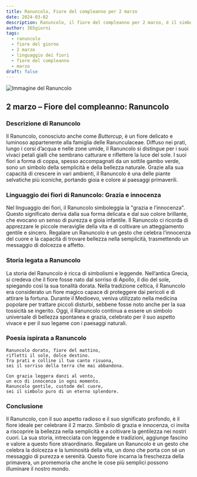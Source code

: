 ```yaml
---
title: Ranuncolo, Fiore del compleanno per 2 marzo
date: 2024-03-02
description: Ranuncolo, il fiore del compleanno per 2 marzo, è il simbolo di Grazia e innocenza. Scopri il suo significato unico, le storie affascinanti e la poesia che celebra la sua bellezza.
author: 365giorni
tags:
  - ranuncolo
  - fiore del giorno
  - 2 marzo
  - linguaggio dei fiori
  - fiore del compleanno
  - marzo
draft: false
---
```


![Immagine del Ranuncolo](https://cdn.pixabay.com/photo/2015/05/04/20/26/buttercup-752927_1280.jpg)

## 2 marzo – Fiore del compleanno: Ranuncolo

### Descrizione di Ranuncolo

Il Ranuncolo, conosciuto anche come _Buttercup_, è un fiore delicato e luminoso appartenente alla famiglia delle Ranunculaceae. Diffuso nei prati, lungo i corsi d’acqua e nelle zone umide, il Ranuncolo si distingue per i suoi vivaci petali gialli che sembrano catturare e riflettere la luce del sole. I suoi fiori a forma di coppa, spesso accompagnati da un sottile gambo verde, sono un simbolo della semplicità e della bellezza naturale. Grazie alla sua capacità di crescere in vari ambienti, il Ranuncolo è una delle piante selvatiche più iconiche, portando gioia e colore ai paesaggi primaverili.

### Linguaggio dei fiori di Ranuncolo: Grazia e innocenza

Nel linguaggio dei fiori, il Ranuncolo simboleggia la "grazia e l’innocenza". Questo significato deriva dalla sua forma delicata e dal suo colore brillante, che evocano un senso di purezza e gioia infantile. Il Ranuncolo ci ricorda di apprezzare le piccole meraviglie della vita e di coltivare un atteggiamento gentile e sincero. Regalare un Ranuncolo è un gesto che celebra l’innocenza del cuore e la capacità di trovare bellezza nella semplicità, trasmettendo un messaggio di dolcezza e affetto.

### Storia legata a Ranuncolo

La storia del Ranuncolo è ricca di simbolismi e leggende. Nell’antica Grecia, si credeva che il fiore fosse nato dal sorriso di Apollo, il dio del sole, spiegando così la sua tonalità dorata. Nella tradizione celtica, il Ranuncolo era considerato un fiore magico capace di proteggere dai pericoli e di attirare la fortuna. Durante il Medioevo, veniva utilizzato nella medicina popolare per trattare piccoli disturbi, sebbene fosse noto anche per la sua tossicità se ingerito. Oggi, il Ranuncolo continua a essere un simbolo universale di bellezza spontanea e grazia, celebrato per il suo aspetto vivace e per il suo legame con i paesaggi naturali.

### Poesia ispirata a Ranuncolo

```
Ranuncolo dorato, fiore del mattino,  
rifletti il sole, dolce destino.  
Tra prati e colline il tuo canto risuona,  
sei il sorriso della terra che mai abbandona.  

Con grazia leggera danzi al vento,  
un eco di innocenza in ogni momento.  
Ranuncolo gentile, custode del cuore,  
sei il simbolo puro di un eterno splendore.  
```

### Conclusione

Il Ranuncolo, con il suo aspetto radioso e il suo significato profondo, è il fiore ideale per celebrare il 2 marzo. Simbolo di grazia e innocenza, ci invita a riscoprire la bellezza nella semplicità e a coltivare la gentilezza nei nostri cuori. La sua storia, intrecciata con leggende e tradizioni, aggiunge fascino e valore a questo fiore straordinario. Regalare un Ranuncolo è un gesto che celebra la dolcezza e la luminosità della vita, un dono che porta con sé un messaggio di purezza e serenità. Questo fiore incarna la freschezza della primavera, un promemoria che anche le cose più semplici possono illuminare il nostro mondo.